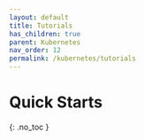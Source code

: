 ```yaml
---
layout: default
title: Tutorials
has_children: true
parent: Kubernetes
nav_order: 12
permalink: /kubernetes/tutorials
---
```


# Quick Starts
{: .no_toc }


